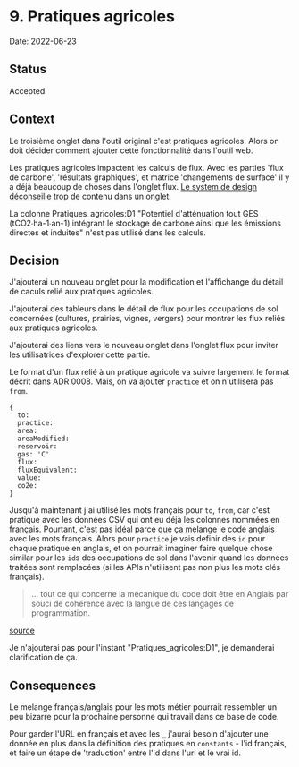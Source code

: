 # 9. Pratiques agricoles

Date: 2022-06-23

## Status

Accepted

## Context

Le troisième onglet dans l'outil original c'est pratiques agricoles. Alors on doit décider comment ajouter cette fonctionnalité dans l'outil web.

Les pratiques agricoles impactent les calculs de flux. Avec les parties 'flux de carbone', 'résultats graphiques', et matrice 'changements de surface' il y a déjà beaucoup de choses dans l'onglet flux. [Le system de design déconseille](https://gouvfr.atlassian.net/wiki/spaces/DB/pages/367985267/Onglets+-+Tabs#Usages) trop de contenu dans un onglet.

La colonne Pratiques_agricoles:D1 "Potentiel d'atténuation tout GES (tCO2∙ha-1∙an-1) intégrant le stockage de carbone ainsi que les émissions directes et induites" n'est pas utilisé dans les calculs.

## Decision

J'ajouterai un nouveau onglet pour la modification et l'affichange du détail de caculs relié aux pratiques agricoles.

J'ajouterai des tableurs dans le détail de flux pour les occupations de sol concernées (cultures, prairies, vignes, vergers) pour montrer les flux reliés aux pratiques agricoles.

J'ajouterai des liens vers le nouveau onglet dans l'onglet flux pour inviter les utilisatrices d'explorer cette partie.

Le format d'un flux relié à un pratique agricole va suivre largement le format décrit dans ADR 0008. Mais, on va ajouter `practice` et on n'utilisera pas `from`.

```
{
  to:
  practice:
  area:
  areaModified:
  reservoir:
  gas: 'C'
  flux:
  fluxEquivalent:
  value:
  co2e:
}
```

Jusqu'à maintenant j'ai utilisé les mots français pour `to`, `from`, car c'est pratique avec les données CSV qui ont eu déjà les colonnes nommées en français. Pourtant, c'est pas idéal parce que ça melange le code anglais avec les mots français. Alors pour `practice` je vais definir des `id` pour chaque pratique en anglais, et on pourrait imaginer faire quelque chose similar pour les `id`s des occupations de sol dans l'avenir quand les données traitées sont remplacées (si les APIs n'utilisent pas non plus les mots clés français).

> ... tout ce qui concerne la mécanique du code doit être en Anglais  par souci de cohérence avec la langue de ces langages de programmation.

[source](https://doc.incubateur.net/communaute/gerer-sa-startup-detat-ou-de-territoires-au-quotidien/je-fais-des-choix-technologique/standards-de-qualite-beta.gouv.fr#standards-de-qualite-logicielle)

Je n'ajouterai pas pour l'instant "Pratiques_agricoles:D1", je demanderai clarification de ça.

## Consequences

Le melange français/anglais pour les mots métier pourrait ressembler un peu bizarre pour la prochaine personne qui travail dans ce base de code.

Pour garder l'URL en français et avec les `_` j'aurai besoin d'ajouter une donnée en plus dans la définition des pratiques en `constants` - l'id français, et faire un étape de 'traduction' entre l'id dans l'url et le vrai id.
